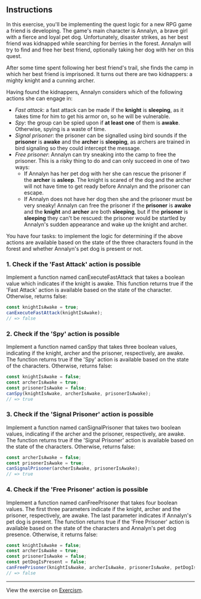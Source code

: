 ## Instructions

In this exercise, you'll be implementing the quest logic for a new RPG game a friend is developing. The game's main character is Annalyn, a brave girl with a fierce and loyal pet dog. Unfortunately, disaster strikes, as her best friend was kidnapped while searching for berries in the forest. Annalyn will try to find and free her best friend, optionally taking her dog with her on this quest.

After some time spent following her best friend's trail, she finds the camp in which her best friend is imprisoned. It turns out there are two kidnappers: a mighty knight and a cunning archer.

Having found the kidnappers, Annalyn considers which of the following actions she can engage in:

- *Fast attack*: a fast attack can be made if the **knight** is **sleeping**, as it takes time for him to get his armor on, so he will be vulnerable.
- *Spy*: the group can be spied upon if **at least one** of them is **awake**. Otherwise, spying is a waste of time.
- *Signal prisoner*: the prisoner can be signalled using bird sounds if the **prisoner** is **awake** and the **archer** is **sleeping**, as archers are trained in bird signaling so they could intercept the message.
- *Free prisoner*: Annalyn can try sneaking into the camp to free the prisoner. This is a risky thing to do and can only succeed in one of two ways:
	- If Annalyn has her pet dog with her she can rescue the prisoner if the **archer** is **asleep**. The knight is scared of the dog and the archer will not have time to get ready before Annalyn and the prisoner can escape.
	- If Annalyn does not have her dog then she and the prisoner must be very sneaky! Annalyn can free the prisoner if the **prisoner** is **awake** and the **knight** and **archer** are both **sleeping**, but if the **prisoner** is **sleeping** they can't be rescued: the prisoner would be startled by Annalyn's sudden appearance and wake up the knight and archer.

You have four tasks: to implement the logic for determining if the above actions are available based on the state of the three characters found in the forest and whether Annalyn's pet dog is present or not.

### 1. Check if the 'Fast Attack' action is possible

Implement a function named canExecuteFastAttack that takes a boolean value which indicates if the knight is awake. This function returns true if the 'Fast Attack' action is available based on the state of the character. Otherwise, returns false:

```javascript
const knightIsAwake = true;
canExecuteFastAttack(knightIsAwake);
// => false
```

### 2. Check if the 'Spy' action is possible

Implement a function named canSpy that takes three boolean values, indicating if the knight, archer and the prisoner, respectively, are awake. The function returns true if the 'Spy' action is available based on the state of the characters. Otherwise, returns false:

```javascript
const knightIsAwake = false;
const archerIsAwake = true;
const prisonerIsAwake = false;
canSpy(knightIsAwake, archerIsAwake, prisonerIsAwake);
// => true
```

### 3. Check if the 'Signal Prisoner' action is possible

Implement a function named canSignalPrisoner that takes two boolean values, indicating if the archer and the prisoner, respectively, are awake. The function returns true if the 'Signal Prisoner' action is available based on the state of the characters. Otherwise, returns false:

```javascript
const archerIsAwake = false;
const prisonerIsAwake = true;
canSignalPrisoner(archerIsAwake, prisonerIsAwake);
// => true
```

### 4. Check if the 'Free Prisoner' action is possible

Implement a function named canFreePrisoner that takes four boolean values. The first three parameters indicate if the knight, archer and the prisoner, respectively, are awake. The last parameter indicates if Annalyn's pet dog is present. The function returns true if the 'Free Prisoner' action is available based on the state of the characters and Annalyn's pet dog presence. Otherwise, it returns false:

```javascript
const knightIsAwake = false;
const archerIsAwake = true;
const prisonerIsAwake = false;
const petDogIsPresent = false;
canFreePrisoner(knightIsAwake, archerIsAwake, prisonerIsAwake, petDogIsPresent);
// => false
```

---
View the exercise on [Exercism](https://exercism.org/tracks/javascript/exercises/annalyns-infiltration).
